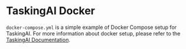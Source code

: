 # TaskingAI Docker

`docker-compose.yml` is a simple example of Docker Compose setup for TaskingAI. For more information about docker setup, please refer to the [TaskingAI Documentation](https://docs.tasking.ai).
